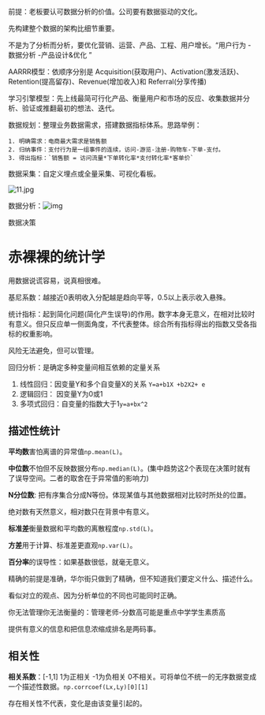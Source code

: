 前提：老板要认可数据分析的价值。公司要有数据驱动的文化。

先构建整个数据的架构比细节重要。

不是为了分析而分析，要优化营销、运营、产品、工程、用户增长。“用户行为 - 数据分析 -产品设计&优化 ”



AARRR模型：依顺序分别是 Acquisition(获取用户)、Activation(激发活跃)、Retention(提高留存)、Revenue(增加收入)和 Referral(分享传播)

学习引擎模型：先上线最简可行化产品、衡量用户和市场的反应、收集数据并分析、验证或推翻最初的想法、迭代。



数据规划：整理业务数据需求，搭建数据指标体系。思路举例：

 	1. 明确需求：电商最大需求是销售额
 	2. 归纳事件：支付行为是一组事件的连续，访问-游览-注册-购物车-下单-支付。
 	3. 得出指标：`销售额 = 访问流量*下单转化率*支付转化率*客单价`

数据采集：自定义埋点或全量采集、可视化看板。

![11.jpg](http://www.cniteyes.com/data/upload/editor/2017/0628/13/1498628981265396.jpg)

数据分析：![img](https://pic3.zhimg.com/v2-5be0cb5caebe60411e0c6ff481d96fc0_b.jpg)

数据决策



# 赤裸裸的统计学

用数据说谎容易，说真相很难。

基尼系数：越接近0表明收入分配越是趋向平等，0.5以上表示收入悬殊。

统计指标：起到简化问题(简化产生误导)的作用。数字本身无意义，在相对比较时有意义。但只反应单一侧面角度，不代表整体。综合所有指标得出的指数又受各指标的权重影响。

风险无法避免，但可以管理。

回归分析：是确定多种变量间相互依赖的定量关系

1. 线性回归：因变量Y和多个自变量X的关系 `Y=a+b1X +b2X2+ e`
2. 逻辑回归： 因变量Y为0或1
3. 多项式回归：自变量的指数大于1`y=a+bx^2`

## 描述性统计

**平均数**害怕离谱的异常值`np.mean(L)`。

**中位数**不怕但不反映数据分布`np.median(L)`。(集中趋势这2个表现在决策时就有了误导空间。二者的取舍在于异常值的影响力)

**N分位数**: 把有序集合分成N等份。体现某值与其他数据相对比较时所处的位置。

绝对数有天然意义，相对数只在背景中有意义。

**标准差**衡量数据和平均数的离散程度`np.std(L)`。

**方差**用于计算、标准差更直观`np.var(L)`。

**百分率**的误导性：如果基数很低，就毫无意义。

精确的前提是准确，华尔街只做到了精确，但不知道我们要定义什么、描述什么。

看似对立的观点、因为分析单位的不同也可能同时正确。

你无法管理你无法衡量的：管理老师-分数高可能是重点中学学生素质高

提供有意义的信息和把信息浓缩成排名是两码事。

## 相关性

**相关系数**：[-1,1] 1为正相关 -1为负相关 0不相关。可将单位不统一的无序数据变成一个描述性数据。`np.corrcoef(Lx,Ly)[0][1]`

存在相关性不代表，变化是由该变量引起的。